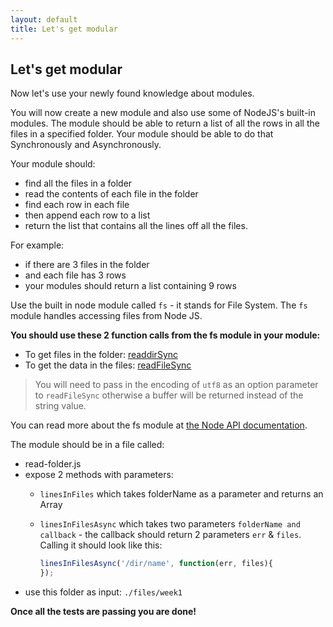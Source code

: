 ```yaml
---
layout: default
title: Let's get modular
---
```


## Let's get modular

Now let's use your newly found knowledge about modules.

You will now create a new module and also use some of NodeJS's built-in modules. The module should be able to return a list of all the rows in all the files in a specified folder. Your module should be able to do that Synchronously and Asynchronously.

Your module should:

* find all the files in a folder
* read the contents of each file in the folder
* find each row in each file
* then append each row to a list
* return the list that contains all the lines off all the files.

For example:

* if there are 3 files in the folder
* and each file has 3 rows
* your modules should return a list containing 9 rows

Use the built in node module called `fs` - it stands for File System. The `fs` module handles accessing files from Node JS.

**You should use these 2 function calls from the fs module in your module:**

* To get files in the folder: [readdirSync](http://nodejs.org/api/fs.html#fs_fs_readdirsync_path)
* To get the data in the files: [readFileSync](http://nodejs.org/api/fs.html#fs_fs_readfilesync_filename_options)

> You will need to pass in the encoding of `utf8` as an option parameter to `readFileSync` otherwise a buffer will be returned instead of the string value.

You can read more about the fs module at [the Node API documentation]( http://nodejs.org/api/fs.html).

The module should be in a file called:

* read-folder.js
* expose 2 methods with parameters:
    * ```linesInFiles``` which takes folderName as a parameter and returns an Array
    * ```linesInFilesAsync``` which takes two parameters ```folderName and callback``` - the callback should return 2 parameters ```err``` & ```files```. Calling it should look like this:

        ```javascript
        linesInFilesAsync('/dir/name', function(err, files){
        });
        ```
* use this folder as input: `./files/week1`

**Once all the tests are passing you are done!**
